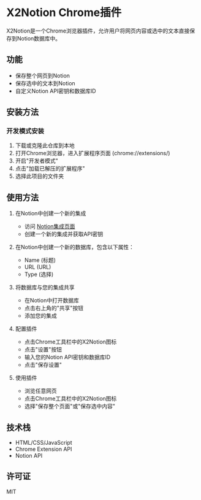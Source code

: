 # X2Notion Chrome插件

X2Notion是一个Chrome浏览器插件，允许用户将网页内容或选中的文本直接保存到Notion数据库中。

## 功能

- 保存整个网页到Notion
- 保存选中的文本到Notion
- 自定义Notion API密钥和数据库ID

## 安装方法

### 开发模式安装

1. 下载或克隆此仓库到本地
2. 打开Chrome浏览器，进入扩展程序页面 (chrome://extensions/)
3. 开启"开发者模式"
4. 点击"加载已解压的扩展程序"
5. 选择此项目的文件夹

## 使用方法

1. 在Notion中创建一个新的集成
   - 访问 [Notion集成页面](https://www.notion.so/my-integrations)
   - 创建一个新的集成并获取API密钥

2. 在Notion中创建一个新的数据库，包含以下属性：
   - Name (标题)
   - URL (URL)
   - Type (选择)

3. 将数据库与您的集成共享
   - 在Notion中打开数据库
   - 点击右上角的"共享"按钮
   - 添加您的集成

4. 配置插件
   - 点击Chrome工具栏中的X2Notion图标
   - 点击"设置"按钮
   - 输入您的Notion API密钥和数据库ID
   - 点击"保存设置"

5. 使用插件
   - 浏览任意网页
   - 点击Chrome工具栏中的X2Notion图标
   - 选择"保存整个页面"或"保存选中内容"

## 技术栈

- HTML/CSS/JavaScript
- Chrome Extension API
- Notion API

## 许可证

MIT 